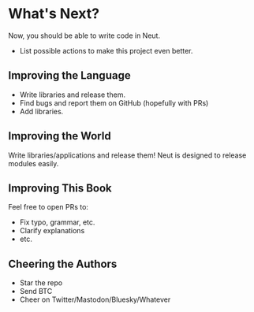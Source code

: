 # What's Next?

Now, you should be able to write code in Neut.

- List possible actions to make this project even better.

## Improving the Language

- Write libraries and release them.
- Find bugs and report them on GitHub (hopefully with PRs)
- Add libraries.

## Improving the World

Write libraries/applications and release them! Neut is designed to release modules easily.

## Improving This Book

Feel free to open PRs to:

- Fix typo, grammar, etc.
- Clarify explanations
- etc.

## Cheering the Authors

- Star the repo
- Send BTC
- Cheer on Twitter/Mastodon/Bluesky/Whatever
